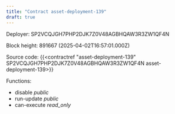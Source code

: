 ```yaml
---
title: "Contract asset-deployment-139"
draft: true
---
```

Deployer: SP2VCQJGH7PHP2DJK7Z0V48AGBHQAW3R3ZW1QF4N


 



Block height: 891667 (2025-04-02T16:57:01.000Z)

Source code: {{<contractref "asset-deployment-139" SP2VCQJGH7PHP2DJK7Z0V48AGBHQAW3R3ZW1QF4N asset-deployment-139>}}

Functions:

* disable _public_
* run-update _public_
* can-execute _read_only_
